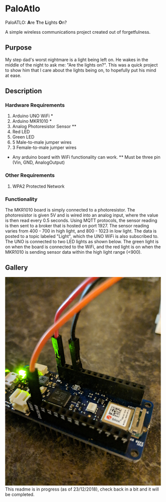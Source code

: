 # PaloAtlo
PaloATLO: **A**re **T**he **L**ights **O**n?

A simple wireless communications project created out of forgetfulness.

## Purpose
My step dad's worst nightmare is a light being left on. He wakes in the middle of the night to ask me: "Are the lights on?". This was a quick project to show him that I care about the lights being on, to hopefully put his mind at ease.

## Description
### Hardware Requirements
1. Arduino UNO WiFi *
2. Arduino MKR1010 *
3. Analog Photoresistor Sensor **
4. Red LED
5. Green LED
6. 5 Male-to-male jumper wires
7. 3 Female-to-male jumper wires

* Any arduino board with WiFi functionality can work.
** Must be three pin (Vin, GND, AnalogOutput)
### Other Requirements
1. WPA2 Protected Network

### Functionality
The MKR1010 board is simply connected to a photoresistor. The photoresistor is given 5V and is wired into an analog input, where the value is then read every 0.5 seconds. Using MQTT protocols, the sensor reading is then sent to a broker that is hosted on port 1927. The sensor reading varies from 400 - 700 in high light, and 800 - 1023 in low light. The data is posted to a topic labeled "Light", which the UNO WiFi is also subscribed to. The UNO is connected to two LED lights as shown below. The green light is on when the board is connected to the WiFi, and the red light is on when the MKR1010 is sending sensor data within the high light range (<900). 

## Gallery
![alt text](https://raw.githubusercontent.com/RohitKochhar/PaloAtlo/master/Public/Photos/MKR1010.jpg)
This readme is in progress (as of 23/12/2018), check back in a bit and it will be completed.

